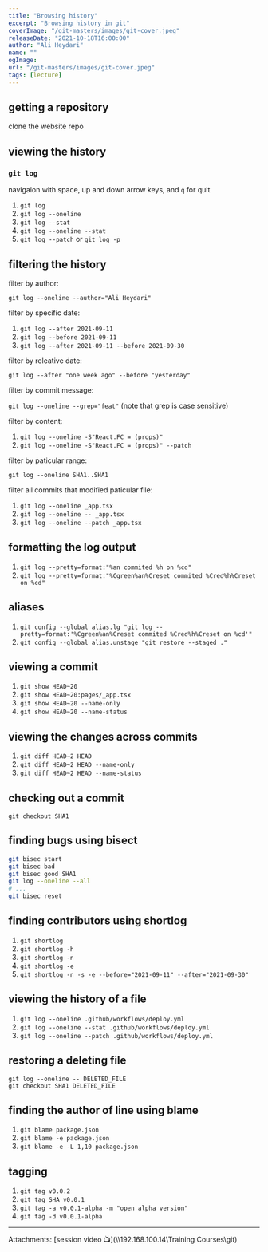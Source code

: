 ```yaml
---
title: "Browsing history"
excerpt: "Browsing history in git"
coverImage: "/git-masters/images/git-cover.jpeg"
releaseDate: "2021-10-18T16:00:00"
author: "Ali Heydari"
name: ""
ogImage:
url: "/git-masters/images/git-cover.jpeg"
tags: [lecture]
---
```


## getting a repository

clone the website repo

## viewing the history

### `git log`

navigaion with space, up and down arrow keys, and `q` for quit

1. `git log`
2. `git log --oneline`
3. `git log --stat`
4. `git log --oneline --stat`
5. `git log --patch` or `git log -p`

## filtering the history

filter by author:

`git log --oneline --author="Ali Heydari"`

filter by specific date:

1. `git log --after 2021-09-11`
2. `git log --before 2021-09-11`
3. `git log --after 2021-09-11 --before 2021-09-30`

filter by releative date:

`git log --after "one week ago" --before "yesterday"`

filter by commit message:

`git log --oneline --grep="feat"` (note that grep is case sensitive)

filter by content:

1. `git log --oneline -S"React.FC = (props)"`
2. `git log --oneline -S"React.FC = (props)" --patch`

filter by paticular range:

`git log --oneline SHA1..SHA1`

filter all commits that modified paticular file:

1. `git log --oneline _app.tsx`
2. `git log --oneline -- _app.tsx`
3. `git log --oneline --patch _app.tsx`

## formatting the log output

1. `git log --pretty=format:"%an commited %h on %cd"`
2. `git log --pretty=format:"%Cgreen%an%Creset commited %Cred%h%Creset on %cd"`

## aliases

1. `git config --global alias.lg "git log --pretty=format:'%Cgreen%an%Creset commited %Cred%h%Creset on %cd'"`
2. `git config --global alias.unstage "git restore --staged ."`

## viewing a commit

1. `git show HEAD~20`
2. `git show HEAD~20:pages/_app.tsx`
3. `git show HEAD~20 --name-only`
4. `git show HEAD~20 --name-status`

## viewing the changes across commits

1. `git diff HEAD~2 HEAD`
2. `git diff HEAD~2 HEAD --name-only`
3. `git diff HEAD~2 HEAD --name-status`

## checking out a commit

`git checkout SHA1`

## finding bugs using bisect

```bash
git bisec start
git bisec bad
git bisec good SHA1
git log --oneline --all
# ...
git bisec reset
```

## finding contributors using shortlog

1. `git shortlog`
2. `git shortlog -h`
3. `git shortlog -n`
4. `git shortlog -e`
5. `git shortlog -n -s -e --before="2021-09-11" --after="2021-09-30"`

## viewing the history of a file

1. `git log --oneline .github/workflows/deploy.yml`
2. `git log --oneline --stat .github/workflows/deploy.yml`
3. `git log --oneline --patch .github/workflows/deploy.yml`

## restoring a deleting file

```
git log --oneline -- DELETED_FILE
git checkout SHA1 DELETED_FILE
```

## finding the author of line using blame

1. `git blame package.json`
2. `git blame -e package.json`
3. `git blame -e -L 1,10 package.json`

## tagging

1. `git tag v0.0.2`
2. `git tag SHA v0.0.1`
3. `git tag -a v0.0.1-alpha -m "open alpha version"`
4. `git tag -d v0.0.1-alpha`

---

Attachments:
[session video 📺](\\\\192.168.100.14\Training Courses\git)
